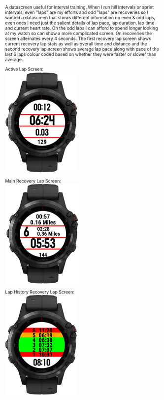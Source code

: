 A datascreen useful for interval training. When I run hill intervals or sprint intervals, even "laps" are my efforts and odd "laps" are recoveries so I wanted a datascreen that shows different information on even & odd laps, even ones I need just the salient details of lap pace, lap duration, lap time and current heart rate. On the odd laps I can afford to spend longer looking at my watch so can show a more complicated screen. On recoveries the screen alternates every 4 seconds. The first recovery lap screen shows current recovery lap stats as well as overall time and distance and the second recovery lap screen shows average lap pace along with pace of the last 6 laps colour coded based on whether they were faster or slower than average.
  
Active Lap Screen:  
![active](screenshots/active.png "screenshot")
  
Main Recovery Lap Screen:  
![inactive](screenshots/inactive.png "screenshot")
  
Lap History Recovery Lap Screen:  
![laphistory](screenshots/laphistory.png "screenshot")